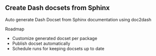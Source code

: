 ## Create Dash docsets from Sphinx

Auto generate Dash Docset from Sphinx documentation using doc2dash

Roadmap
- Customize generated docset per package
- Publish docset automatically
- Schedule runs for keeping docsets up to date
